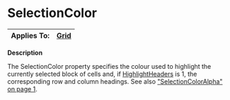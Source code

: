 




<h1 class="heading"><span class="name">SelectionColor</span></h1>

| Applies To: | [Grid](./grid.md) |
| --- | ---  |


**Description**


The SelectionColor property specifies the colour used to highlight the currently selected block of cells and, if [HighlightHeaders](highlightheaders.md) is 1, the corresponding row and column headings. See also ["SelectionColorAlpha" on page 1](selectioncoloralpha.md).



